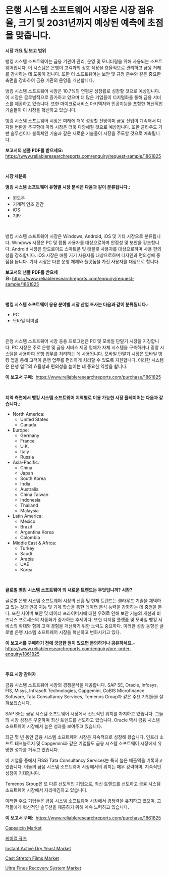 <p><h1>은행 시스템 소프트웨어 시장은 시장 점유율, 크기 및 2031년까지 예상된 예측에 초점을 맞춥니다.</h1></p><p><strong>시장 개요 및 보고 범위</strong></p>
<p><p>뱅킹 시스템 소프트웨어는 금융 기관이 관리, 운영 및 모니터링을 위해 사용되는 소프트웨어입니다. 이 시스템은 은행이 고객과의 상호 작용을 효율적으로 관리하고 금융 거래를 감시하는 데 도움이 됩니다. 또한 이 소프트웨어는 보안 및 규정 준수와 같은 중요한 측면을 강화하여 금융 기관의 운영을 개선합니다.</p><p>뱅킹 시스템 소프트웨어 시장은 10.7%의 연평균 성장률로 성장할 것으로 예상됩니다. 이 시장은 글로벌적으로 증가하고 있으며 더 많은 기업들이 디지털화를 통해 금융 서비스를 제공하고 있습니다. 또한 마이크로서비스 아키텍처와 인공지능을 포함한 혁신적인 기술들이 이 시장을 혁신하고 있습니다.</p><p>뱅킹 시스템 소프트웨어 시장은 미래에 더욱 성장할 전망이며 금융 산업이 계속해서 디지털 변환을 추구함에 따라 시장은 더욱 다양해질 것으로 예상됩니다. 또한 클라우드 기반 솔루션이나 블록체인 기술과 같은 새로운 기술들이 시장을 주도할 것으로 예측됩니다.</p></p>
<p><strong>보고서의 샘플 PDF를 받으세요:</strong> <a href="https://www.reliableresearchreports.com/enquiry/request-sample/1861825">https://www.reliableresearchreports.com/enquiry/request-sample/1861825</a></p>
<p>&nbsp;</p>
<p><strong>시장 세분화</strong></p>
<p><strong>뱅킹 시스템 소프트웨어 유형별 시장 분석은 다음과 같이 분류됩니다.:</strong></p>
<p><ul><li>윈도우</li><li>기계적 인조 인간</li><li>iOS</li><li>기타</li></ul></p>
<p>&nbsp;</p>
<p><p>뱅킹 시스템 소프트웨어 시장은 Windows, Android, iOS 및 기타 시장으로 분류됩니다. Windows 시장은 PC 및 랩톱 사용자를 대상으로하며 안정성 및 보안을 강조합니다. Android 시장은 안드로이드 스마트폰 및 태블릿 사용자를 대상으로하며 사용 편의성을 강조합니다. iOS 시장은 애플 기기 사용자를 대상으로하며 디자인과 편의성에 중점을 둡니다. 기타 시장은 다른 운영 체제와 플랫폼을 가진 사용자를 대상으로 합니다.</p></p>
<p><strong>보고서의 샘플 PDF를 받으세요:</strong>&nbsp;<a href="https://www.reliableresearchreports.com/enquiry/request-sample/1861825">https://www.reliableresearchreports.com/enquiry/request-sample/1861825</a></p>
<p>&nbsp;</p>
<p><strong> 뱅킹 시스템 소프트웨어 응용 분야별 시장 산업 조사는 다음과 같이 분류됩니다.:</strong></p>
<p><ul><li>PC</li><li>모바일 터미널</li></ul></p>
<p>&nbsp;</p>
<p><p>은행 시스템 소프트웨어 시장 응용 프로그램은 PC 및 모바일 단말기 시장을 지칭합니다. PC 시장은 주로 은행 및 금융 서비스 제공 업체가 자체 시스템을 구축하거나 중앙 시스템을 사용하여 은행 업무를 처리하는 데 사용됩니다. 모바일 단말기 시장은 모바일 뱅킹 앱을 통해 고객이 은행 업무를 편리하게 처리할 수 있도록 지원합니다. 이러한 시스템은 은행 업무의 효율성과 편의성을 높이는 데 중요한 역할을 합니다.</p></p>
<p><strong>이 보고서 구매:</strong>&nbsp; <a href="https://www.reliableresearchreports.com/purchase/1861825">https://www.reliableresearchreports.com/purchase/1861825</a></p>
<p>&nbsp;</p>
<p><strong>지역 측면에서 뱅킹 시스템 소프트웨어 지역별로 이용 가능한 시장 플레이어는 다음과 같습니다.:</strong></p>
<p><ul>
    <li>
        North America:
        <ul>
            <li>United States</li>
            <li>Canada</li>
        </ul>
    </li>
    <li>
        Europe:
        <ul>
            <li>Germany</li>
            <li>France</li>
            <li>U.K.</li>
            <li>Italy</li>
            <li>Russia</li>
        </ul>
    </li>
    <li>
        Asia-Pacific:
        <ul>
            <li>China</li>
            <li>Japan</li>
            <li>South Korea</li>
            <li>India</li>
            <li>Australia</li>
            <li>China Taiwan</li>
            <li>Indonesia</li>
            <li>Thailand</li>
            <li>Malaysia</li>
        </ul>
    </li>
    <li>
        Latin America:
        <ul>
            <li>Mexico</li>
            <li>Brazil</li>
            <li>Argentina Korea</li>
            <li>Colombia</li>
        </ul>
    </li>
    <li>
        Middle East & Africa:
        <ul>
            <li>Turkey</li>
            <li>Saudi</li>
            <li>Arabia</li>
            <li>UAE</li>
            <li>Korea</li>
        </ul>
    </li>
    </ul></p>
<p>&nbsp;</p>
<p><strong>글로벌 뱅킹 시스템 소프트웨어 의 새로운 트렌드는 무엇입니까? 시장?</strong></p>
<p><p>글로벌 은행 시스템 소프트웨어 시장의 신흥 및 현재 트렌드는 클라우드 기술을 채택하고 있는 것과 인공 지능 및 기계 학습을 통한 데이터 분석 능력을 강화하는 데 중점을 둔다. 또한 사이버 보안 및 데이터 프라이버시에 대한 우려로 인해 보안 기술의 개선과 비즈니스 프로세스의 자동화가 증가하는 추세이다. 또한 디지털 플랫폼 및 모바일 뱅킹 서비스의 확대와 함께 고객 경험을 개선하기 위한 노력도 중요하다. 이러한 성장 동향은 글로벌 은행 시스템 소프트웨어 시장을 혁신하고 변화시키고 있다.</p></p>
<p><strong>이 보고서를 구매하기 전에 궁금한 점이 있으면 문의하거나 공유하세요.</strong>- <a href="https://www.reliableresearchreports.com/enquiry/pre-order-enquiry/1861825">https://www.reliableresearchreports.com/enquiry/pre-order-enquiry/1861825</a></p>
<p>&nbsp;</p>
<p><strong>주요 시장 참여자</strong></p>
<p><p>금융 시스템 소프트웨어 시장의 경쟁분석을 제공합니다. SAP SE, Oracle, Infosys, FIS, Misys, Infrasoft Technologies, Capgemini, CoBIS Microfinance Software, Tata Consultancy Services, Temenos Group과 같은 주요 기업들을 살펴보겠습니다. </p><p>SAP SE는 금융 시스템 소프트웨어 시장에서 선도적인 위치를 차지하고 있습니다. 그들의 시장 성장은 꾸준하며 최신 트렌드를 선도하고 있습니다. Oracle 역시 금융 시스템 소프트웨어 시장에서 높은 성과를 보여주고 있습니다. </p><p>최근 몇 년 동안 금융 시스템 소프트웨어 시장은 지속적으로 성장해 왔습니다. 인프라 소프트 테크놀로지 및 Capgemini과 같은 기업들도 금융 시스템 소프트웨어 시장에서 유망한 성과를 거두고 있습니다. </p><p>이 기업들 중에서 FIS와 Tata Consultancy Services는 특히 높은 매출액을 기록하고 있습니다. 이들의 금융 시스템 소프트웨어 시장에서의 위치는 매우 강력하며, 지속적인 성장이 기대됩니다. </p><p>Temenos Group은 또 다른 선도적인 기업으로, 최신 트렌드를 선도하고 금융 시스템 소프트웨어 시장에서 자리매김하고 있습니다. </p><p>이러한 주요 기업들은 금융 시스템 소프트웨어 시장에서 경쟁력을 유지하고 있으며, 고객들에게 혁신적인 솔루션을 제공하기 위해 계속 노력하고 있습니다.</p></p>
<p><strong>이 보고서 구매:</strong>&nbsp;&nbsp;<a href="https://www.reliableresearchreports.com/purchase/1861825">https://www.reliableresearchreports.com/purchase/1861825</a></p>
<p><p><a href="https://github.com/yoshih12/Market-Research-Report-List-2/blob/main/capsaicin-market.md">Capsaicin Market</a></p><p><a href="https://github.com/nuekbpymrrz5/Market-Research-Report-List-1/blob/main/4599491191483.md">케미컬 퓨즈</a></p><p><a href="https://view.publitas.com/reportprime-1/instant-active-dry-yeast-market-research-report-forecasted-for-period-from-2024-2031-by-market-type-market-application-and-region/">Instant Active Dry Yeast Market</a></p><p><a href="https://sulfuric-clavicle-d39.notion.site/Cast-Stretch-Films-Market-Size-Growing-and-Forecasted-for-period-from-2024-2031-and-provides-compl-0f2bec9678db4188847a9af638ac1683">Cast Stretch Films Market</a></p><p><a href="https://issuu.com/reportprime-2/docs/ultra-fines-recovery-system-market-size-2030.pptx">Ultra Fines Recovery System Market</a></p></p>
